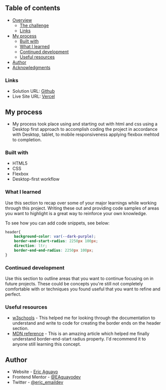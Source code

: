 ## Table of contents

- [Overview](#overview)
  - [The challenge](#the-challenge)
  - [Links](#links)
- [My process](#my-process)
  - [Built with](#built-with)
  - [What I learned](#what-i-learned)
  - [Continued development](#continued-development)
  - [Useful resources](#useful-resources)
- [Author](#author)
- [Acknowledgments](#acknowledgments)


### Links

- Solution URL: [Github](https://github.com/EAguayodev/Workit-landing-page)
- Live Site URL: [Vercel](https://workit-landing-page-tdh5.vercel.app/)

## My process

- My process took place using and starting out with html and css using a Desktop first approach to accomplish coding the project in accordance with Desktop, tablet, to mobile responsiveness applying flexbox mehtod to completion.

### Built with

- HTML5
- CSS 
- Flexbox
- Desktop-first workflow


### What I learned

Use this section to recap over some of your major learnings while working through this project. Writing these out and providing code samples of areas you want to highlight is a great way to reinforce your own knowledge.

To see how you can add code snippets, see below:


```css
header{
    background-color: var(--dark-purple);
    border-end-start-radius: 2250px 100px;
    direction: ltr;
    border-end-end-radius: 2250px 100px;
}
```

### Continued development

Use this section to outline areas that you want to continue focusing on in future projects. These could be concepts you're still not completely comfortable with or techniques you found useful that you want to refine and perfect.


### Useful resources

- [w3schools](https://www.w3schools.com/cssref/css_pr_border-end-start-radius.php) - This helped me for looking through the documentation to understand and write to code for creating the border ends on the header section.
- [MDN reference](https://developer.mozilla.org/en-US/docs/Web/CSS/border-start-end-radius) - This is an amazing article which helped me finally understand border-end-start radius property. I'd recommend it to anyone still learning this concept.

## Author

- Website - [Eric Aguayo](https://www.ericaguayo.com)
- Frontend Mentor - [@EAguayodev](https://www.frontendmentor.io/profile/yourusername)
- Twitter - [@eric_emaildev](https://www.twitter.com/eric_emaildev)

